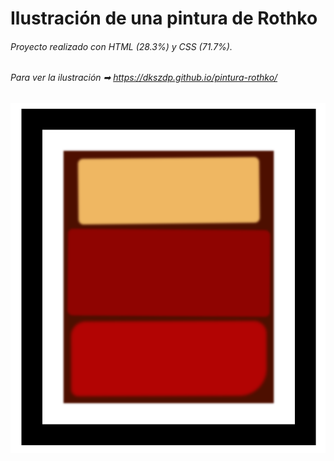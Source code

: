 # Ilustración de una pintura de Rothko

###### Proyecto realizado con HTML (28.3%) y CSS (71.7%).
###### Para ver la ilustración ➡ https://dkszdp.github.io/pintura-rothko/  


![Imagen](./fotos/pintura.png)